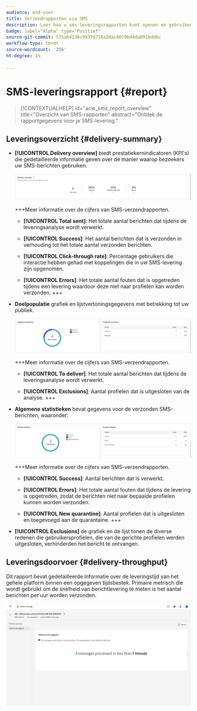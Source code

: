```yaml
---
audience: end-user
title: Verzendrapporten via SMS
description: Leer hoe u sms-leveringsrapporten kunt openen en gebruiken
badge: label="Alpha" type="Positief"
source-git-commit: 535ab4238c9937d716a20ac8019b44da091bdd6c
workflow-type: tm+mt
source-wordcount: '256'
ht-degree: 1%

---
```


# SMS-leveringsrapport {#report}

>[!CONTEXTUALHELP]
>id="acw_sms_report_overview"
>title="Overzicht van SMS-rapporten"
>abstract="Ontdek de rapportgegevens voor je SMS-levering."

## Leveringsoverzicht {#delivery-summary}

* **[!UICONTROL Delivery overview]** biedt prestatiekernindicatoren (KPI&#39;s) die gedetailleerde informatie geven over de manier waarop bezoekers uw SMS-berichten gebruiken.

  ![](assets/reporting_sms_3.png)

  +++Meer informatie over de cijfers van SMS-verzendrapporten.

   * **[!UICONTROL Total sent]**: Het totale aantal berichten dat tijdens de leveringsanalyse wordt verwerkt.

   * **[!UICONTROL Success]**: Het aantal berichten dat is verzonden in verhouding tot het totale aantal verzonden berichten.

   * **[!UICONTROL Click-through rate]**: Percentage gebruikers die interactie hebben gehad met koppelingen die in uw SMS-levering zijn opgenomen.

   * **[!UICONTROL Errors]**: Het totale aantal fouten dat is opgetreden tijdens een levering waardoor deze niet naar profielen kan worden verzonden.
+++

* **Doelpopulatie** grafiek en lijstvertoningsgegevens met betrekking tot uw publiek.

  ![](assets/reporting_sms_4.png)

  +++Meer informatie over de cijfers van SMS-verzendrapporten.

   * **[!UICONTROL To deliver]**: Het totale aantal berichten dat tijdens de leveringsanalyse wordt verwerkt.

   * **[!UICONTROL Exclusions]**: Aantal profielen dat is uitgesloten van de analyse.
+++


* **Algemene statistieken** bevat gegevens voor de verzonden SMS-berichten, waaronder:

  ![](assets/reporting_sms_5.png)

  +++Meer informatie over de cijfers van SMS-verzendrapporten.

   * **[!UICONTROL Success]**: Aantal berichten dat is verwerkt.

   * **[!UICONTROL Errors]**: Het totale aantal fouten dat tijdens de levering is opgetreden, zodat de berichten niet naar bepaalde profielen kunnen worden verzonden.

   * **[!UICONTROL New quarantine]**: Aantal profielen dat is uitgesloten en toegevoegd aan de quarantaine.
+++

* **[!UICONTROL Exclusions]** de grafiek en de lijst tonen de diverse redenen die gebruikersprofielen, die van de gerichte profielen werden uitgesloten, verhinderden het bericht te ontvangen.

## Leveringsdoorvoer {#delivery-throughput}

Dit rapport bevat gedetailleerde informatie over de leveringstijd van het gehele platform binnen een opgegeven tijdsbestek. Primaire metrisch die wordt gebruikt om de snelheid van berichtlevering te meten is het aantal berichten per uur worden verzonden.

![](assets/reporting_sms_2.png)

